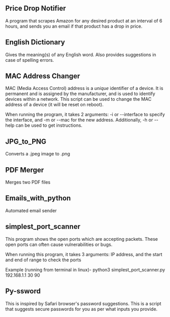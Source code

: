 ## Price Drop Notifier
A program that scrapes Amazon for any desired product at an interval of 6 hours, and sends you an email if that product has a drop in price.

## English Dictionary
Gives the meaning(s) of any English word. Also provides suggestions in case of spelling errors. 

## MAC Address Changer
MAC (Media Access Control) address is a *unique* identifier of a device. It is permanent and is assigned by the manufacturer, and is used to identify devices 
within a network. This script can be used to change the MAC address of a device (it will be reset on reboot).

When running the program, it takes 2 arguments:
-i or --interface to specify the interface, and -m or --mac for the new address. 
Additionally, -h or --help can be used to get instructions.

## JPG_to_PNG
Converts a .jpeg image to .png

## PDF Merger
Merges two PDF files

## Emails_with_python
Automated email sender 

## simplest_port_scanner
This program shows the open ports which are accepting packets. These open ports can often cause vulnerabilities or bugs. 

When running this program, it takes 3 arguments: IP address, and the start and end of range to check the ports

Example (running from terminal in linux)-
python3 simplest_port_scanner.py 192.168.1.1 30 90

## Py-ssword
This is inspired by Safari browser's password suggestions. This is a script that suggests secure passwords for you as per what inputs you provide.
